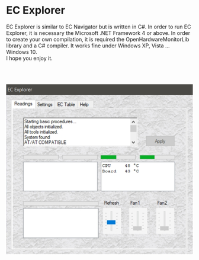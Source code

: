 #	EC Explorer
<p>
        EC Explorer is similar to EC Navigator but is written in  C#.  In order
to run EC Explorer, it is necessary the Microsoft .NET Framework 4 or above. In 
order to create your own compilation, it is required the OpenHardwareMonitorLib 
library and a C# compiler. It works fine under Windows XP, Vista ... Windows 10. 
	<br>
        I hope you enjoy it.
</p>
<br><br>
<p><img src="ECExplorer.jpg">
<br><br>
</p>
